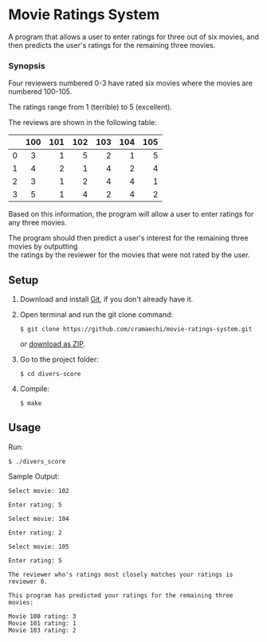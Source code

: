# Movie Ratings System
A program that allows a user to enter ratings for three out of six movies, and then predicts the user's ratings for the
remaining three movies.

### Synopsis
Four reviewers numbered 0-3 have rated six movies where the movies are numbered 100-105. 

The ratings range from 1 (terrible) to 5 (excellent).

The reviews are shown in the following table:

|    |  100 | 101 | 102 | 103 | 104 | 105 |
|----|:----:|----:|----:|----:|----:|----:|
|  0 |   3  |  1  |  5  |  2  |  1  |  5  |
|  1 |   4  |  2  |  1  |  4  |  2  |  4  |
|  2 |   3  |  1  |  2  |  4  |  4  |  1  |
|  3 |   5  |  1  |  4  |  2  |  4  |  2  |

Based on this information, the program will allow a user to enter ratings for any three movies.

The program should then predict a user's interest for the remaining three movies by outputting<br />
the ratings by the reviewer for the movies that were not rated by the user.

## Setup
1. Download and install [Git](https://git-scm.com/downloads), if you don't already have it.

2. Open terminal and run the git clone command:

   ```
   $ git clone https://github.com/cramaechi/movie-ratings-system.git
   ```
    or [download as ZIP](https://github.com/cramaechi/movie-ratings-system/archive/master.zip).

3. Go to the project folder:

   ```
   $ cd divers-score
   ```

4. Compile:

   ```
   $ make
   ```
   
## Usage
Run:

```
$ ./divers_score
```
Sample Output:
```
Select movie: 102                                                                                                     
                                                                                                                      
Enter rating: 5                                                                                                       
                                                                                                                      
Select movie: 104                                                                                                     
                                                                                                                      
Enter rating: 2                                                                                                       
                                                                                                                      
Select movie: 105                                                                                                     
                                                                                                                      
Enter rating: 5                                                                                                       
                                                                                                                      
The reviewer who's ratings most closely matches your ratings is reviewer 0.                                           
                                                                                                                      
This program has predicted your ratings for the remaining three movies:                                               
                                                                                                                      
Movie 100 rating: 3                                                                                                   
Movie 101 rating: 1                                                                                                   
Movie 103 rating: 2 
```
